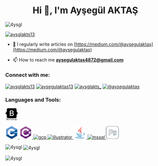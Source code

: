 <h1 align="center">Hi 👋, I'm Ayşegül AKTAŞ</h1>
<p align="left"> <img src="https://komarev.com/ghpvc/?username=4ysgl&label=Profile%20views&color=0e75b6&style=flat" alt="4ysgl" /> </p>



<p align="left"> <a href="https://twitter.com/aysglakts13" target="blank"><img src="https://img.shields.io/twitter/follow/aysglakts13?logo=twitter&style=for-the-badge" alt="aysglakts13" /></a> </p>

- 📝 I regularly write articles on [https://medium.com/@aysegulaktas](https://medium.com/@aysegulaktas)

- 📫 How to reach me **aysegulaktas4872@gmail.com**


<h3 align="left">Connect with me:</h3>
<p align="left">
<a href="https://twitter.com/aysglakts13" target="blank"><img align="center" src="https://raw.githubusercontent.com/rahuldkjain/github-profile-readme-generator/master/src/images/icons/Social/twitter.svg" alt="aysglakts13" height="30" width="40" /></a>
<a href="https://linkedin.com/in/aysegulaktas13" target="blank"><img align="center" src="https://raw.githubusercontent.com/rahuldkjain/github-profile-readme-generator/master/src/images/icons/Social/linked-in-alt.svg" alt="aysegulaktas13" height="30" width="40" /></a>
<a href="https://instagram.com/aysglakts_" target="blank"><img align="center" src="https://raw.githubusercontent.com/rahuldkjain/github-profile-readme-generator/master/src/images/icons/Social/instagram.svg" alt="aysglakts_" height="30" width="40" /></a>
<a href="https://medium.com/@aysegulaktas" target="blank"><img align="center" src="https://raw.githubusercontent.com/rahuldkjain/github-profile-readme-generator/master/src/images/icons/Social/medium.svg" alt="@aysegulaktas" height="30" width="40" /></a>
</p>

<h3 align="left">Languages and Tools:</h3>
<p align="left"> <a href="https://getbootstrap.com" target="_blank" rel="noreferrer"> <img src="https://raw.githubusercontent.com/devicons/devicon/master/icons/bootstrap/bootstrap-plain-wordmark.svg" alt="bootstrap" width="40" height="40"/> </a> 

<a href="https://www.w3schools.com/cpp/" target="_blank" rel="noreferrer"> <img src="https://raw.githubusercontent.com/devicons/devicon/master/icons/cplusplus/cplusplus-original.svg" alt="cplusplus" width="40" height="40"/> </a> <a href="https://www.w3schools.com/cs/" target="_blank" rel="noreferrer"> <img src="https://raw.githubusercontent.com/devicons/devicon/master/icons/csharp/csharp-original.svg" alt="csharp" width="40" height="40"/> </a> </a>
 <a href="https://cloud.google.com" target="_blank" rel="noreferrer"> <img src="https://www.vectorlogo.zone/logos/google_cloud/google_cloud-icon.svg" alt="gcp" width="40" height="40"/> </a> <a href="https://www.adobe.com/in/products/illustrator.html" target="_blank" rel="noreferrer"> <img src="https://www.vectorlogo.zone/logos/adobe_illustrator/adobe_illustrator-icon.svg" alt="illustrator" width="40" height="40"/> </a> <a href="https://www.java.com" target="_blank" rel="noreferrer"> <img src="https://raw.githubusercontent.com/devicons/devicon/master/icons/java/java-original.svg" alt="java" width="40" height="40"/> </a> <a href="https://www.microsoft.com/en-us/sql-server" target="_blank" rel="noreferrer"> <img src="https://www.svgrepo.com/show/303229/microsoft-sql-server-logo.svg" alt="mssql" width="40" height="40"/> </a> <a href="https://www.photoshop.com/en" target="_blank" rel="noreferrer"> <img src="https://raw.githubusercontent.com/devicons/devicon/master/icons/photoshop/photoshop-line.svg" alt="photoshop" width="40" height="40"/> </a> </p>

<p><img align="left" src="https://github-readme-stats.vercel.app/api/top-langs?username=4ysgl&show_icons=true&locale=en&layout=compact" alt="4ysgl" /></p>

<p>&nbsp;<img align="center" src="https://github-readme-stats.vercel.app/api?username=4ysgl&show_icons=true&locale=en" alt="4ysgl" /></p>

<p><img align="center" src="https://github-readme-streak-stats.herokuapp.com/?user=4ysgl&" alt="4ysgl" /></p>
